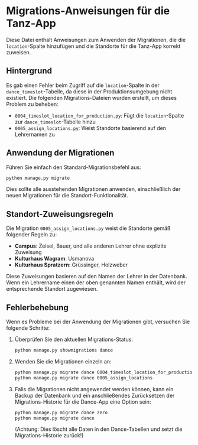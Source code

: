 # Migrations-Anweisungen für die Tanz-App

Diese Datei enthält Anweisungen zum Anwenden der Migrationen, die die `location`-Spalte hinzufügen und die Standorte für die Tanz-App korrekt zuweisen.

## Hintergrund

Es gab einen Fehler beim Zugriff auf die `location`-Spalte in der `dance_timeslot`-Tabelle, da diese in der Produktionsumgebung nicht existiert. Die folgenden Migrations-Dateien wurden erstellt, um dieses Problem zu beheben:

- `0004_timeslot_location_for_production.py`: Fügt die `location`-Spalte zur `dance_timeslot`-Tabelle hinzu
- `0005_assign_locations.py`: Weist Standorte basierend auf den Lehrernamen zu

## Anwendung der Migrationen

Führen Sie einfach den Standard-Migrationsbefehl aus:

```bash
python manage.py migrate
```

Dies sollte alle ausstehenden Migrationen anwenden, einschließlich der neuen Migrationen für die Standort-Funktionalität.

## Standort-Zuweisungsregeln

Die Migration `0005_assign_locations.py` weist die Standorte gemäß folgender Regeln zu:

- **Campus**: Zeisel, Bauer, und alle anderen Lehrer ohne explizite Zuweisung
- **Kulturhaus Wagram**: Usmanova
- **Kulturhaus Spratzern**: Grüssinger, Holzweber

Diese Zuweisungen basieren auf den Namen der Lehrer in der Datenbank. Wenn ein Lehrername einen der oben genannten Namen enthält, wird der entsprechende Standort zugewiesen.

## Fehlerbehebung

Wenn es Probleme bei der Anwendung der Migrationen gibt, versuchen Sie folgende Schritte:

1. Überprüfen Sie den aktuellen Migrations-Status:
   ```bash
   python manage.py showmigrations dance
   ```

2. Wenden Sie die Migrationen einzeln an:
   ```bash
   python manage.py migrate dance 0004_timeslot_location_for_production
   python manage.py migrate dance 0005_assign_locations
   ```

3. Falls die Migrationen nicht angewendet werden können, kann ein Backup der Datenbank und ein anschließendes Zurücksetzen der Migrations-Historie für die Dance-App eine Option sein:
   ```bash
   python manage.py migrate dance zero
   python manage.py migrate dance
   ```
   (Achtung: Dies löscht alle Daten in den Dance-Tabellen und setzt die Migrations-Historie zurück!)
